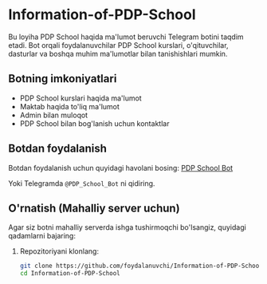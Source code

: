 # Information-of-PDP-School

Bu loyiha PDP School haqida ma'lumot beruvchi Telegram botini taqdim etadi. Bot orqali foydalanuvchilar PDP School kurslari, o'qituvchilar, dasturlar va boshqa muhim ma'lumotlar bilan tanishishlari mumkin.

## Botning imkoniyatlari

- PDP School kurslari haqida ma'lumot
- Maktab haqida to'liq ma'lumot
- Admin bilan muloqot
- PDP School bilan bog'lanish uchun kontaktlar

## Botdan foydalanish

Botdan foydalanish uchun quyidagi havolani bosing: [PDP School Bot](https://t.me/PDP_School_Bot)

Yoki Telegramda `@PDP_School_Bot` ni qidiring.

## O'rnatish (Mahalliy server uchun)

Agar siz botni mahalliy serverda ishga tushirmoqchi bo'lsangiz, quyidagi qadamlarni bajaring:

1. Repozitoriyani klonlang:
   ```bash
   git clone https://github.com/foydalanuvchi/Information-of-PDP-School.git
   cd Information-of-PDP-School
